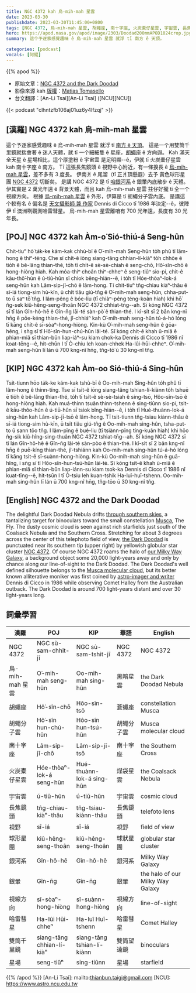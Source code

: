 ```yaml
---
title: NGC 4372 kah 烏-mih-mah 星雲
date: 2023-03-30
publishdate: 2023-03-30T11:45:00+0800
tags: [NGC 4372, 烏-mih-mah 星雲, 胡蠅座, 南十字座, 火炭橐仔星雲, 宇宙雲, 長焦鏡頭, 視野, 球形星團, 銀河系, 視線方向, 胡蠅分子雲, 哈雷彗星, 銀暈, 雙筒千里鏡, 星場]
hero: https://apod.nasa.gov/apod/image/2303/Doodad200mmAPOD1024crop.jpg
summary: 這个予逐家感覺趣味 ê 烏-mih-mah 星雲 就浮 tī 南方 ê 天頂。

categories: [podcast]
vocals: [阿錕]
---
```


{{% apod %}}

- 原始文章：[NGC 4372 and the Dark Doodad](https://apod.nasa.gov/apod/ap230330.html)
- 影像來源 kah [版權][copyright]：[Matias Tomasello](http://www.starhunter.com.ar/)
- 台文翻譯：[An-Li Tsai][An-Li Tsai] ([NCU][NCU])

{{< podcast "clhntzfb106aj01uz6y4lfzqj" >}}

## [漢羅] NGC 4372 kah 烏-mih-mah 星雲
這个予逐家感覺趣味 ê 烏-mih-mah 星雲 就浮 tī [南方 ê 天頂][through southern skies]。
這是一个用雙筒千里鏡就揣會著 ê 迷人天體，就 tī 一个細細隻 ê 星座，[胡蠅座][Musca] ê 方向遐。
Kah 滿天全天星 ê 星場相比，這个厚塗粉 ê 宇宙雲 是足明顯--ê，伊就 tī 火炭橐仔星雲 kah 南十字座 ê 南方。
Tī 這張長焦鏡頭 ê 視野中心附近，有一條搝長 ê [烏-mih-mah 星雲][the Dark Doodad]，差不多有 3 度長。
伊南爿 ê 尾溜（tī 正爿頂懸遐）去予 黃色球形星團 [NGC 4372][NGC 4372] 切斷矣。
是講 NGC 4372 是 tī [咱銀河系][our Milky Way Galaxy] ê 銀暈內底散步 ê 天體。
伊其實是 2 萬光年遠 ê 背景天體，而且 kah 烏-mih-mah 星雲 拄仔好攏 tī 仝一个視線方向。
根據 [烏-mih-mah 星雲][Musca molecular cloud] ê 外形，伊算是 tī 胡蠅分子雲內底。
是講這个較有名 ê 偏名是 [天文攝影師 兼 作家][astro-imager and writer] Dennis di Cicco tī 1986 年決定--ê，彼陣伊 tī 澳洲咧觀測哈雷彗星。
烏-mih-mah 星雲離咱有 700 光年遠，長度有 30 光年長。



## [POJ] NGC 4372 kah Àm-o͘ Sió-thiú-á Seng-hûn
Chit-tiuⁿ hō͘ ta̍k-ke kám-kak chhù-bī ê O͘-mih-mah Seng-hûn to̍h phû tī lâm-hong ê thiⁿ-téng.
Che sī chi̍t-ê iōng siang-tâng chhian-lí-kiàⁿ to̍h chhōe ē tio̍h ê bê-lâng thian-thé, to̍h tī chi̍t-ê sè-sè-chiah ê seng-chō, Hô͘-sîn-chō ê hong-hiòng hiah.
Kah móa-thiⁿ choân thiⁿ-chheⁿ ê seng-tiûⁿ sio-pí, chit-ê kāu-thô͘-hún ê ú-tiū-hûn sī chiok bêng-hián--ê, i to̍h tī Hóe-thòaⁿ-lok-á seng-hûn kah Lâm-si̍p-jī-chō ê lâm-hong.
Tī chit-tiuⁿ tn̂g-chiau kiàⁿ-thâu ê sī-iá tiong-sim hù-kīn, ū chi̍t tiâu giú-tn̂g ê O͘-mih-mah seng-hûn, chha-put-to ū saⁿ tō͘ tn̂g.
I lâm-pêng ê bóe-liu (tī chiàⁿ-pêng téng-koân hiah) khì hō͘ n̂g-sek kiû-hêng-seng-thoân NGC 4372 chhiat-tn̄g--ah.
Sī kóng NGC 4372 sī tī lán Gîn-hô-hē ê Gîn-n̄g lāi-té sàn-pò͘ ê thian-thé.
I kî-si̍t sī 2 bān kng-nî hn̄g ê pōe-kéng thian-thé, jî-chhiáⁿ kah O͘-mih-mah seng-hûn tú-á-hó lóng tī kāng chi̍t-ê sī-sòaⁿ-hong-hiòng.
Kin-kù O͘-mih-mah seng-hûn ê gōa-hêng, i sǹg sī tī Hô͘-sîn-hun-chú-hûn lāi-té.
Sī kóng chit-ê khah ū-miâ ê phian-miâ sī thian-bûn liap-iáⁿ-su kiam chok-ka Dennis di Cicco tī 1986 nî koat-tēng--ê, hit-chūn I tī Ò-chiu leh koan-chhek Ha-lûi-hūi-chheⁿ.
O͘-mih-mah seng-hûn lī lán ū 700 kng-nî hn̄g, tn̂g-tō͘ ū 30 kng-nî tn̂g.


## [KIP] NGC 4372 kah Àm-oo Sió-thiú-á Sing-hûn
Tsit-tiunn hōo ta̍k-ke kám-kak tshù-bī ê Oo-mih-mah Sing-hûn to̍h phû tī lâm-hong ê thinn-tíng.
Tse sī tsi̍t-ê iōng siang-tâng tshian-lí-kiànn to̍h tshuē ē tio̍h ê bê-lâng thian-thé, to̍h tī tsi̍t-ê sè-sè-tsiah ê sing-tsō, Hôo-sîn-tsō ê hong-hiòng hiah.
Kah muá-thinn tsuân thinn-tshenn ê sing-tiûnn sio-pí, tsit-ê kāu-thôo-hún ê ú-tiū-hûn sī tsiok bîng-hián--ê, i to̍h tī Hué-thuànn-lok-á sing-hûn kah Lâm-si̍p-jī-tsō ê lâm-hong.
Tī tsit-tiunn tn̂g-tsiau kiànn-thâu ê sī-iá tiong-sim hù-kīn, ū tsi̍t tiâu giú-tn̂g ê Oo-mih-mah sing-hûn, tsha-put-to ū sann tōo tn̂g.
I lâm-pîng ê bué-liu (tī tsiànn-pîng tíng-kuân hiah) khì hōo n̂g-sik kiû-hîng-sing-thuân NGC 4372 tshiat-tn̄g--ah.
Sī kóng NGC 4372 sī tī lán Gîn-hô-hē ê Gîn-n̄g lāi-té sàn-pòo ê thian-thé.
I kî-si̍t sī 2 bān kng-nî hn̄g ê puē-kíng thian-thé, jî-tshiánn kah Oo-mih-mah sing-hûn tú-á-hó lóng tī kāng tsi̍t-ê sī-suànn-hong-hiòng.
Kin-kù Oo-mih-mah sing-hûn ê guā-hîng, i sǹg sī tī Hôo-sîn-hun-tsú-hûn lāi-té.
Sī kóng tsit-ê khah ū-miâ ê phian-miâ sī thian-bûn liap-iánn-su kiam tsok-ka Dennis di Cicco tī 1986 nî kuat-tīng--ê, hit-tsūn I tī Ò-tsiu leh kuan-tshik Ha-luî-huī-tshenn.
Oo-mih-mah sing-hûn lī lán ū 700 kng-nî hn̄g, tn̂g-tōo ū 30 kng-nî tn̂g.



## [English] NGC 4372 and the Dark Doodad
The delightful Dark Doodad Nebula drifts [through southern skies][through southern skies], a tantalizing target for binoculars toward the small constellation [Musca][Musca], The Fly.
The dusty cosmic cloud is seen against rich starfields just south of the Coalsack Nebula and the Southern Cross.
Stretching for about 3 degrees across the center of this telephoto field of view, [the Dark Doodad][the Dark Doodad] is punctuated near its southern tip (upper right) by yellowish globular star cluster [NGC 4372][NGC 4372].
Of course NGC 4372 roams the halo of [our Milky Way Galaxy][our Milky Way Galaxy], a background object some 20,000 light-years away and only by chance along our line-of-sight to the Dark Doodad.
The Dark Doodad's well defined silhouette belongs to the [Musca molecular cloud][Musca molecular cloud], but its better known alliterative moniker was first coined by [astro-imager and writer][astro-imager and writer] Dennis di Cicco in 1986 while observing Comet Halley from the Australian outback.
The Dark Doodad is around 700 light-years distant and over 30 light-years long.

## 詞彙學習

|漢羅|POJ|KIP|華語|English|
|-|-|-|-|-|
|NGC 4372|NGC sù-sam-chhit-jī|NGC sù-sam-tshit-jī|NGC 4372|NGC 4372|
|烏-mih-mah 星雲|O͘-mih-mah seng-hûn|Oo-mih-mah sing-hûn|黑暗星雲|the Dark Doodad Nebula|
|胡蠅座|Hô͘-sîn-chō|Hôo-sîn-tsō|蒼蠅座|constellation Musca|
|胡蠅分子雲|Hô͘-sîn hun-chú-hûn|Hôo-sîn hun-tsú-hûn|胡蠅分子雲|Musca molecular cloud|
|南十字座|Lâm-si̍p-jī-chō|Lâm-si̍p-jī-tsō|南十字座|the Southern Cross|
|火炭橐仔星雲|Hóe-thòaⁿ-lok-á seng-hûn|Hué-thuànn-lok-á sing-hûn|煤袋星雲|the Coalsack Nebula|
|宇宙雲|ú-tiū-hûn|ú-tiū-hûn|宇宙雲|cosmic cloud|
|長焦鏡頭|tn̂g-chiau-kiàⁿ-thâu|tn̂g-tsiau-kiànn-thâu|長焦鏡頭|telefoto lens|
|視野|sī-iá|sī-iá|視野|field of view|
|球形星團|kiû-hêng-seng-thoân|kiû-hêng-seng-thoân|球狀星團|globular star cluster|
|銀河系|Gîn-hô-hē|Gîn-hô-hē|銀河系|Milky Way Galaxy|
|銀暈|Gîn-n̄g|Gîn-n̄g|銀暈|the halo of our Milky Way Galaxy|
|視線方向|sī-sòaⁿ-hong-hiòng|sī-suànn-hong-hiòng|視線方向|line-of-sight|
|哈雷彗星|Ha-lûi Hūi-chheⁿ|Ha-luî Huī-tshenn|哈雷彗星|Comet Halley|
|雙筒千里鏡|siang-tâng chhian-lí-kiàⁿ|siang-tâng tshian-lí-kiànn|雙筒望遠鏡|binoculars|
|星場|seng-tiûⁿ|sing-tiûnn|星場|starfield|

{{% /apod %}}
[An-Li Tsai]: mailto:thianbun.taigi@gmail.com
[NCU]: https://www.astro.ncu.edu.tw

[copyright]: https://apod.nasa.gov/apod/fap/lib/about_apod.html#srapply
[License]: https://creativecommons.org/licenses/by/2.0/

[through southern skies]:https://apod.nasa.gov/apod/ap210101.html
[Musca]:http://en.wikipedia.org/wiki/Musca
[the Dark Doodad]:https://en.wikipedia.org/wiki/Dark_Doodad_Nebula
[NGC 4372]:http://spider.seds.org/spider/MWGC/n4372.html
[our Milky Way Galaxy]:http://www.nasa.gov/jpl/charting-the-milky-way-from-the-inside-out
[Musca molecular cloud]:http://arxiv.org/abs/1507.03742
[astro-imager and writer]:https://www.minorplanetcenter.net/db_search/show_object?utf8=%E2%9C%93&object_id=dicicco
